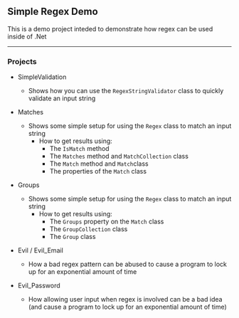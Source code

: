 ## Simple Regex Demo

This is a demo project inteded to demonstrate how regex can be used inside of .Net

---

### Projects

- SimpleValidation
  - Shows how you can use the `RegexStringValidator` class to quickly validate an input string
  
- Matches
  - Shows some simple setup for using the `Regex` class to match an input string
    - How to get results using:
      - The `IsMatch` method
      - The `Matches` method and `MatchCollection` class
      - The `Match` method and `Match`class
      - The properties of the `Match` class

- Groups
  - Shows some simple setup for using the `Regex` class to match an input string
    - How to get results using:
      - The `Groups` property on the `Match` class
      - The `GroupCollection` class
      - The `Group` class

- Evil / Evil_Email
  - How a bad regex pattern can be abused to cause a program to lock up for an exponential amount of time
  
- Evil_Password
  - How allowing user input when regex is involved can be a bad idea (and cause a program to lock up for an exponential amount of time)
